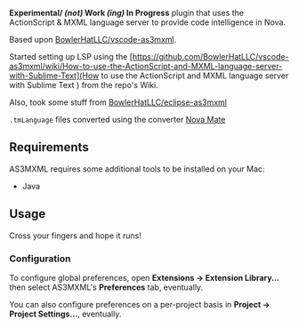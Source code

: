 **Experimental/ _(not)_ Work _(ing)_ In Progress** plugin that uses the ActionScript & MXML language server to provide code intelligence in Nova.

Based upon [BowlerHatLLC/vscode-as3mxml](https://github.com/BowlerHatLLC/vscode-as3mxml).

Started setting up LSP using the [https://github.com/BowlerHatLLC/vscode-as3mxml/wiki/How-to-use-the-ActionScript-and-MXML-language-server-with-Sublime-Text](How to use the ActionScript and MXML language server with Sublime Text
) from the repo's Wiki.

Also, took some stuff from [BowlerHatLLC/eclipse-as3mxml](https://github.com/BowlerHatLLC/eclipse-as3mxml/blob/master/language-configurations/actionscript.configuration.json)

`.tmLanguage` files converted using the converter [Nova Mate](https://github.com/gredman/novamate)

## Requirements

AS3MXML requires some additional tools to be installed on your Mac:

* Java

## Usage

Cross your fingers and hope it runs!

### Configuration

To configure global preferences, open **Extensions → Extension Library...** then select AS3MXML's **Preferences** tab, eventually.

You can also configure preferences on a per-project basis in **Project → Project Settings...**, eventually.
